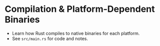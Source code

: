# Compilation & Platform-Dependent Binaries

- Learn how Rust compiles to native binaries for each platform.
- See `src/main.rs` for code and notes.
